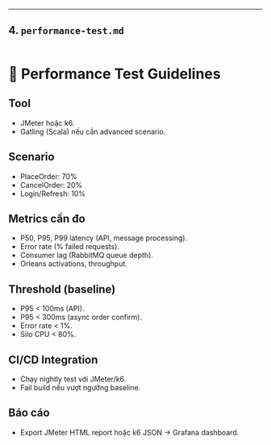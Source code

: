 
---

## 4. `performance-test.md`
```markdown
```
# 🚀 Performance Test Guidelines

## Tool
- JMeter hoặc k6.  
- Gatling (Scala) nếu cần advanced scenario.

## Scenario
- PlaceOrder: 70%  
- CancelOrder: 20%  
- Login/Refresh: 10%  

## Metrics cần đo
- P50, P95, P99 latency (API, message processing).
- Error rate (% failed requests).
- Consumer lag (RabbitMQ queue depth).
- Orleans activations, throughput.

## Threshold (baseline)
- P95 < 100ms (API).
- P95 < 300ms (async order confirm).
- Error rate < 1%.
- Silo CPU < 80%.

## CI/CD Integration
- Chạy nightly test với JMeter/k6.
- Fail build nếu vượt ngưỡng baseline.

## Báo cáo
- Export JMeter HTML report hoặc k6 JSON → Grafana dashboard.
